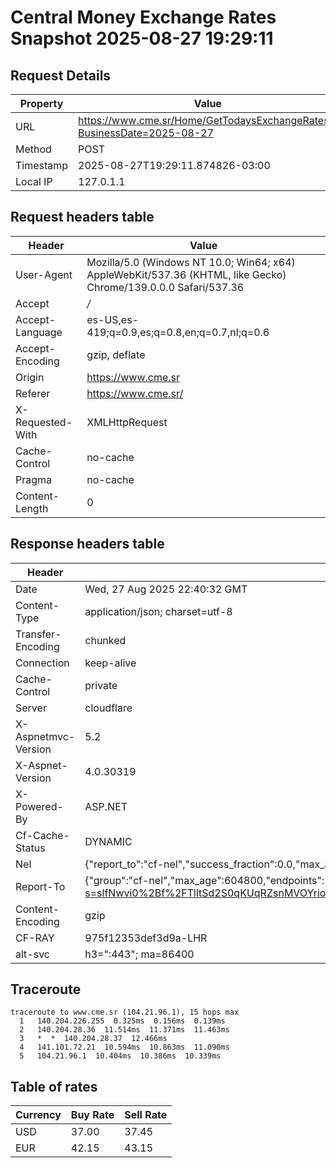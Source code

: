 # Central Money Exchange Rates Snapshot 2025-08-27 19:29:11
## Request Details

| Property | Value |
|----------|-------|
| URL | https://www.cme.sr/Home/GetTodaysExchangeRates/?BusinessDate=2025-08-27 |
| Method | POST |
| Timestamp | 2025-08-27T19:29:11.874826-03:00 |
| Local IP | 127.0.1.1 |
    
## Request headers table

| Header | Value |
|--------|-------|
| User-Agent | Mozilla/5.0 (Windows NT 10.0; Win64; x64) AppleWebKit/537.36 (KHTML, like Gecko) Chrome/139.0.0.0 Safari/537.36 |
| Accept | */* |
| Accept-Language | es-US,es-419;q=0.9,es;q=0.8,en;q=0.7,nl;q=0.6 |
| Accept-Encoding | gzip, deflate |
| Origin | https://www.cme.sr |
| Referer | https://www.cme.sr/ |
| X-Requested-With | XMLHttpRequest |
| Cache-Control | no-cache |
| Pragma | no-cache |
| Content-Length | 0 |

    
## Response headers table
| Header | Value |
|--------|-------|
| Date | Wed, 27 Aug 2025 22:40:32 GMT |
| Content-Type | application/json; charset=utf-8 |
| Transfer-Encoding | chunked |
| Connection | keep-alive |
| Cache-Control | private |
| Server | cloudflare |
| X-Aspnetmvc-Version | 5.2 |
| X-Aspnet-Version | 4.0.30319 |
| X-Powered-By | ASP.NET |
| Cf-Cache-Status | DYNAMIC |
| Nel | {"report_to":"cf-nel","success_fraction":0.0,"max_age":604800} |
| Report-To | {"group":"cf-nel","max_age":604800,"endpoints":[{"url":"https://a.nel.cloudflare.com/report/v4?s=slfNwvi0%2Bf%2FTlltSd2S0qKUqRZsnMVOYriodPdftAqCqhL0xVZ23ELlsA6WHH9rrMFXiAbDInlX256hSQVBbaGj2NS9zd9CM"}]} |
| Content-Encoding | gzip |
| CF-RAY | 975f12353def3d9a-LHR |
| alt-svc | h3=":443"; ma=86400 |

## Traceroute 

```
traceroute to www.cme.sr (104.21.96.1), 15 hops max
  1   140.204.226.255  0.325ms  0.156ms  0.139ms 
  2   140.204.28.36  11.514ms  11.371ms  11.463ms 
  3   *  *  140.204.28.37  12.466ms 
  4   141.101.72.21  10.594ms  10.863ms  11.090ms 
  5   104.21.96.1  10.404ms  10.386ms  10.339ms 

```


## Table of rates

| Currency | Buy Rate | Sell Rate |
|----------|----------|-----------|
| USD | 37.00 | 37.45 |
| EUR | 42.15 | 43.15 |
